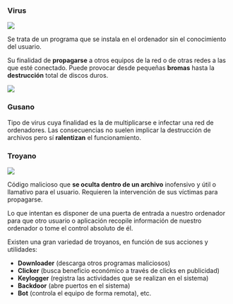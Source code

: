 ### Virus

![](img/2019-12-10-09-23-43.png)

Se trata de un programa que se instala en el ordenador sin el conocimiento del usuario.

Su finalidad de **propagarse** a otros equipos de la red o de otras redes a las que esté conectado.
Puede provocar desde pequeñas **bromas** hasta la **destrucción** total de discos duros.

![](img/2019-11-23-18-04-26.png)

### Gusano

Tipo de virus cuya finalidad es la de multiplicarse e infectar una red de ordenadores. Las consecuencias no suelen implicar la destrucción de archivos pero sí **ralentizan** el funcionamiento.

### Troyano

![](img/2019-12-10-09-00-14.png)

Código malicioso que **se oculta dentro de un archivo** inofensivo y útil o llamativo para el usuario. Requieren la intervención de sus víctimas para propagarse.

Lo que intentan es disponer de una puerta de entrada a nuestro ordenador para que otro usuario o aplicación recopile información de nuestro ordenador o tome el control absoluto de él.

Existen una gran variedad de troyanos, en función de sus acciones y utilidades:

- **Downloader** (descarga otros programas maliciosos)
- **Clicker** (busca beneficio económico a través de clicks en publicidad)
- **Keylogger** (registra las actividades que se realizan en el sistema)
- **Backdoor** (abre puertos en el sistema)
- **Bot** (controla el equipo de forma remota), etc.
